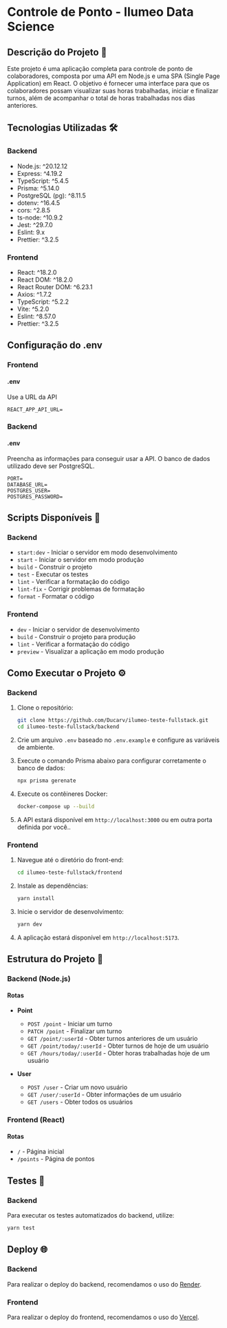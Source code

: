 # Controle de Ponto - Ilumeo Data Science

## Descrição do Projeto 📄

Este projeto é uma aplicação completa para controle de ponto de colaboradores, composta por uma API em Node.js e uma SPA (Single Page Application) em React. O objetivo é fornecer uma interface para que os colaboradores possam visualizar suas horas trabalhadas, iniciar e finalizar turnos, além de acompanhar o total de horas trabalhadas nos dias anteriores.

## Tecnologias Utilizadas 🛠️

### Backend

- Node.js: ^20.12.12
- Express: ^4.19.2
- TypeScript: ^5.4.5
- Prisma: ^5.14.0
- PostgreSQL (pg): ^8.11.5
- dotenv: ^16.4.5
- cors: ^2.8.5
- ts-node: ^10.9.2
- Jest: ^29.7.0
- Eslint: 9.x
- Prettier: ^3.2.5

### Frontend

- React: ^18.2.0
- React DOM: ^18.2.0
- React Router DOM: ^6.23.1
- Axios: ^1.7.2
- TypeScript: ^5.2.2
- Vite: ^5.2.0
- Eslint: ^8.57.0
- Prettier: ^3.2.5

## Configuração do .env

### Frontend

#### .env

Use a URL da API

```env
REACT_APP_API_URL=
```

### Backend

#### .env

Preencha as informações para conseguir usar a API. O banco de dados utilizado deve ser PostgreSQL.

```env
PORT=
DATABASE_URL=
POSTGRES_USER=
POSTGRES_PASSWORD=
```

## Scripts Disponíveis 🚀

### Backend

- `start:dev` - Iniciar o servidor em modo desenvolvimento
- `start` - Iniciar o servidor em modo produção
- `build` - Construir o projeto
- `test` - Executar os testes
- `lint` - Verificar a formatação do código
- `lint-fix` - Corrigir problemas de formatação
- `format` - Formatar o código

### Frontend

- `dev` - Iniciar o servidor de desenvolvimento
- `build` - Construir o projeto para produção
- `lint` - Verificar a formatação do código
- `preview` - Visualizar a aplicação em modo produção

## Como Executar o Projeto ⚙️

### Backend

1. Clone o repositório:

   ```bash
   git clone https://github.com/Ducarv/ilumeo-teste-fullstack.git
   cd ilumeo-teste-fullstack/backend
   ```

2. Crie um arquivo `.env` baseado no `.env.example` e configure as variáveis de ambiente.

3. Execute o comando Prisma abaixo para configurar corretamente o banco de dados:

    ```bash
   npx prisma gerenate
   ```

4. Execute os contêineres Docker:

   ```bash
   docker-compose up --build
   ```

5. A API estará disponível em `http://localhost:3000` ou em outra porta definida por você..

### Frontend

1. Navegue até o diretório do front-end:

   ```bash
   cd ilumeo-teste-fullstack/frontend
   ```

2. Instale as dependências:

   ```bash
   yarn install
   ```

3. Inicie o servidor de desenvolvimento:

   ```bash
   yarn dev
   ```

4. A aplicação estará disponível em `http://localhost:5173`.

## Estrutura do Projeto 📂

### Backend (Node.js)

#### Rotas

- **Point**
  - `POST /point` - Iniciar um turno
  - `PATCH /point` - Finalizar um turno
  - `GET /point/:userId` - Obter turnos anteriores de um usuário
  - `GET /point/today/:userId` - Obter turnos de hoje de um usuário
  - `GET /hours/today/:userId` - Obter horas trabalhadas hoje de um usuário

- **User**
  - `POST /user` - Criar um novo usuário
  - `GET /user/:userId` - Obter informações de um usuário
  - `GET /users` - Obter todos os usuários

### Frontend (React)

#### Rotas

- `/` - Página inicial
- `/points` - Página de pontos

## Testes 🧪

### Backend

Para executar os testes automatizados do backend, utilize:

```bash
yarn test
```

## Deploy 🌐

### Backend

Para realizar o deploy do backend, recomendamos o uso do [Render](https://ilumeo-teste-backend.onrender.com).

### Frontend

Para realizar o deploy do frontend, recomendamos o uso do [Vercel](https://ilumeo-teste-frontend.vercel.app/).
